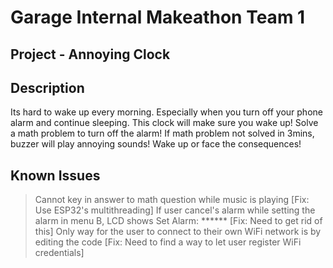 # Garage Internal Makeathon Team 1

## Project - Annoying Clock

## Description
Its hard to wake up every morning. Especially when you turn off your phone alarm and continue sleeping. This clock will make sure you wake up! Solve a math problem to turn off the alarm! If math problem not solved in 3mins, buzzer will play annoying sounds! Wake up or face the consequences!

## Known Issues
> Cannot key in answer to math question while music is playing [Fix: Use ESP32's multithreading]
> If user cancel's alarm while setting the alarm in menu B, LCD shows Set Alarm: ****** [Fix: Need to get rid of this]
> Only way for the user to connect to their own WiFi network is by editing the code [Fix: Need to find a way to let user register WiFi credentials]